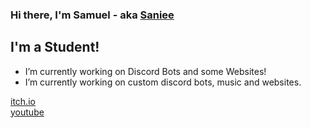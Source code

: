 ### Hi there, I'm Samuel - aka [Saniee][website]

## I'm a Student!


- I’m currently working on Discord Bots and some Websites!
- I’m currently working on custom discord bots, music and websites.

[itch.io][itch]
<br>
[youtube][yt]

[website]: https://saniee.xyz/
[itch]: https://saniee.itch.io/
[yt]: https://www.youtube.com/channel/UCt4ckjAp0DfIiusOBV9GtVw
